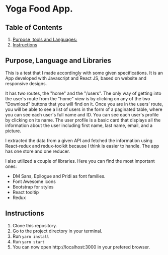 # Yoga Food App.

## Table of Contents

1. [Purpose, tools and Languages:](#purpose-tools-and-languages)
2. [Instructions](#instructions)

## Purpose, Language and Libraries
This is a test that I made accordingly with some given specifications. It is an App developed with Javascript and React JS, based on website and responsive designs.

It has two routes, the "home" and the "/users". The only way of getting into the user's route from the "home" view is by clicking on any of the two "Download" buttons that you will find on it. Once you are in the users' route, you will be able to see a list of users in the form of a paginated table, where you can see each user's full name and ID. You can see each user's profile by clicking on its name.
The user profile is a basic card that displays all the information about the user including first name, last name, email, and a picture. 

I extracted the data from a given API and fetched the information using React-redux and redux-toolkit because I think is easier to handle. The app has one store and one reducer.

I also utilized a couple of libraries. Here you can find the most important ones:
- DM Sans, Epilogue and Pridi as font families.
- Font Awesome icons
- Bootstrap for styles
- React tooltip
- Redux


## Instructions

1. Clone this repository.
2. Go to the project directory in your terminal.
3. Run `yarn install`
4. Run `yarn start`
5. You can now open http://localhost:3000 in your prefered browser.

